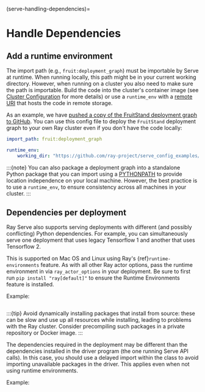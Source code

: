 (serve-handling-dependencies)=
# Handle Dependencies

## Add a runtime environment

The import path (e.g., `fruit:deployment_graph`) must be importable by Serve at runtime.
When running locally, this path might be in your current working directory.
However, when running on a cluster you also need to make sure the path is importable.
Build the code into the cluster's container image (see [Cluster Configuration](kuberay-config) for more details) or use a `runtime_env` with a [remote URI](remote-uris) that hosts the code in remote storage.

As an example, we have [pushed a copy of the FruitStand deployment graph to GitHub](https://github.com/ray-project/test_dag/blob/40d61c141b9c37853a7014b8659fc7f23c1d04f6/fruit.py). You can use this config file to deploy the `FruitStand` deployment graph to your own Ray cluster even if you don't have the code locally:

```yaml
import_path: fruit:deployment_graph

runtime_env:
    working_dir: "https://github.com/ray-project/serve_config_examples/archive/HEAD.zip"
```

:::{note}
You can also package a deployment graph into a standalone Python package that you can import using a [PYTHONPATH](https://docs.python.org/3.10/using/cmdline.html#envvar-PYTHONPATH) to provide location independence on your local machine. However, the best practice is to use a `runtime_env`, to ensure consistency across all machines in your cluster.
:::

## Dependencies per deployment

Ray Serve also supports serving deployments with different (and possibly conflicting)
Python dependencies.  For example, you can simultaneously serve one deployment
that uses legacy Tensorflow 1 and another that uses Tensorflow 2.

This is supported on Mac OS and Linux using Ray's {ref}`runtime-environments` feature.
As with all other Ray actor options, pass the runtime environment in via `ray_actor_options` in
your deployment.  Be sure to first run `pip install "ray[default]"` to ensure the
Runtime Environments feature is installed.

Example:

```{literalinclude} ../../../../python/ray/serve/examples/doc/conda_env.py
```

:::{tip}
Avoid dynamically installing packages that install from source: these can be slow and
use up all resources while installing, leading to problems with the Ray cluster.  Consider
precompiling such packages in a private repository or Docker image.
:::

The dependencies required in the deployment may be different than
the dependencies installed in the driver program (the one running Serve API
calls). In this case, you should use a delayed import within the class to avoid
importing unavailable packages in the driver.  This applies even when not
using runtime environments.

Example:

```{literalinclude} ../../../../python/ray/serve/examples/doc/delayed_import.py
```
